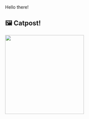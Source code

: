 Hello there!



## 🖼️ Catpost!

<sub>
    <img src="https://cdn2.thecatapi.com/images/q9Ho0pRQz.png" height="256">
</sub>

